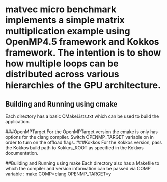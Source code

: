# matvec micro benchmark implements a simple matrix multiplication example using OpenMP4.5 framework and Kokkos framework. The intention is to show how multiple loops can be distributed across various hierarchies of the GPU architecture.

## Building and Running using cmake
Each directory has a basic CMakeLists.txt which can be used to build the application.

###OpenMPTarget
For the OpenMPTarget version the cmake is only has options for the clang compiler.
Switch OPENMP_TARGET variable on in order to turn on the offload flags.
###Kokkos
For the Kokkos version, pass the Kokkos build path to Kokkos_ROOT as specified in the Kokkos documentation.

##Building and Running using make
Each directory also has a Makefile to which the compiler and version information can be passed via COMP variable :
make COMP=clang OPENMP_TARGET=y
